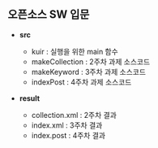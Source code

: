 ## 오픈소스 SW 입문

- **src**
  - kuir : 실행을 위한 main 함수
  - makeCollection : 2주차 과제 소스코드
  - makeKeyword : 3주차 과제 소스코드
  - indexPost : 4주차 과제 소스코드

- **result**
  - collection.xml : 2주차 결과 
  - index.xml : 3주차 결과
  - index.post : 4주차 결과